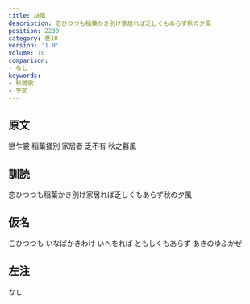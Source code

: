 ```yaml
---
title: 詠風
description: 恋ひつつも稲葉かき別け家居れば乏しくもあらず秋の夕風
position: 2230
category: 巻10
version: '1.0'
volume: 10
comparison:
- なし
keywords:
- 秋雑歌
- 季節
---
```


## 原文

戀乍裳 稲葉掻別 家居者 乏不有 秋之暮風

## 訓読

恋ひつつも稲葉かき別け家居れば乏しくもあらず秋の夕風

## 仮名

こひつつも いなばかきわけ いへをれば ともしくもあらず あきのゆふかぜ

## 左注

なし

